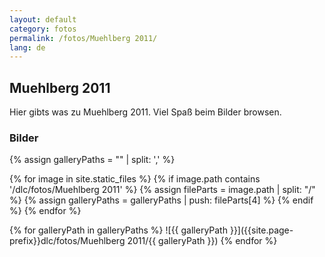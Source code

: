 ```yaml
---
layout: default
category: fotos
permalink: /fotos/Muehlberg 2011/
lang: de
---
```


## Muehlberg 2011

Hier gibts was zu Muehlberg 2011. Viel Spaß beim Bilder browsen.

### Bilder
{% assign galleryPaths = "" | split: ',' %}

{% for image in site.static_files %}
{% if image.path contains '/dlc/fotos/Muehlberg 2011' %}
        {% assign fileParts = image.path | split: "/" %}
        {% assign galleryPaths = galleryPaths | push: fileParts[4] %}
{% endif %}
{% endfor %}

{% for galleryPath in galleryPaths %}
![{{ galleryPath }}]({{site.page-prefix}}dlc/fotos/Muehlberg 2011/{{ galleryPath }})
{% endfor %}
